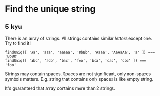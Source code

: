 # Find the unique string
## 5 kyu

There is an array of strings. All strings contains similar *letters* except one. Try to find it!
```
findUniq([ 'Aa', 'aaa', 'aaaaa', 'BbBb', 'Aaaa', 'AaAaAa', 'a' ]) === 'BbBb'
findUniq([ 'abc', 'acb', 'bac', 'foo', 'bca', 'cab', 'cba' ]) === 'foo'
```
Strings may contain spaces. Spaces are not significant, only non-spaces symbols matters. E.g. string that contains only spaces is like empty string.

It's guaranteed that array contains more than 2 strings.